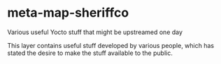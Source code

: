 # meta-map-sheriffco
Various useful Yocto stuff that might be upstreamed one day

This layer contains useful stuff developed by various people,
which has stated the desire to make the stuff available to
the public.
